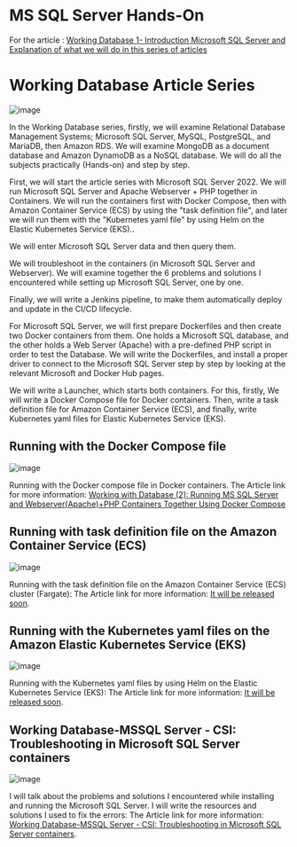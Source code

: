 # MS SQL Server Hands-On
For the article : [Working Database 1- Introduction Microsoft SQL Server and Explanation of what we will do in this series of articles](https://cmakkaya.medium.com/working-database-1-introduction-microsoft-sql-server-and-explanation-of-what-we-will-do-in-this-105bebf66a55) 

# Working Database Article Series

![image](https://github.com/cmakkaya/mssql-server-handson/assets/110052470/6108280e-f26c-4835-b235-aae80065f7e8)


In the Working Database series, firstly, we will examine Relational Database Management Systems; Microsoft SQL Server, MySQL, PostgreSQL, and MariaDB, then Amazon RDS. We will examine MongoDB as a document database and Amazon DynamoDB as a NoSQL database. We will do all the subjects practically (Hands-on) and step by step.

First, we will start the article series with Microsoft SQL Server 2022. We will run Microsoft SQL Server and Apache Webserver + PHP together in Containers. We will run the containers first with Docker Compose, then with Amazon Container Service (ECS) by using the "task definition file", and later we will run them with the "Kubernetes yaml file" by using Helm on the Elastic Kubernetes Service (EKS)..

We will enter Microsoft SQL Server data and then query them.

We will troubleshoot in the containers (in Microsoft SQL Server and Webserver). We will examine together the 6 problems and solutions I encountered while setting up Microsoft SQL Server, one by one.

Finally, we will write a Jenkins pipeline, to make them automatically deploy and update in the CI/CD lifecycle.

For Microsoft SQL Server, we will first prepare Dockerfiles and then create two Docker containers from them. One holds a Microsoft SQL database, and the other holds a Web Server (Apache) with a pre-defined PHP script in order to test the Database. We will write the Dockerfiles, and install a proper driver to connect to the Microsoft SQL Server step by step by looking at the relevant Microsoft and Docker Hub pages.

We will write a Launcher, which starts both containers. For this, firstly, We will write a Docker Compose file for Docker containers. Then, write a task definition file for Amazon Container Service (ECS), and finally, write Kubernetes yaml files for Elastic Kubernetes Service (EKS).


## Running with the Docker Compose file

![image](https://github.com/cmakkaya/mssql-server-handson/assets/110052470/deeb21ab-8861-41d9-ba26-6f42b35b3ec8)

Running with the Docker compose file in Docker containers.
The Article link for more information: [Working with Database (2): Running MS SQL Server and Webserver(Apache)+PHP Containers Together Using Docker Compose](https://cmakkaya.medium.com/working-with-database-2-running-ms-sql-server-and-webserver-apache-php-containers-together-3dea9a263105) 


## Running with task definition file on the Amazon Container Service (ECS)

![image](https://github.com/cmakkaya/mssql-server-handson/assets/110052470/f4c39eec-2148-404d-aeca-1dd01cf175ac)

Running with the task definition file on the Amazon Container Service (ECS) cluster (Fargate):
The Article link for more information: [It will be released soon]().


## Running with the Kubernetes yaml files on the Amazon Elastic Kubernetes Service (EKS)

![image](https://github.com/cmakkaya/mssql-server-handson/assets/110052470/eb1f2753-c204-43bb-87c0-29a310146202)

Running with the Kubernetes yaml files by using Helm on the Elastic Kubernetes Service (EKS):
The Article link for more information: [It will be released soon]().


## Working Database-MSSQL Server - CSI: Troubleshooting in Microsoft SQL Server containers

![image](https://github.com/user-attachments/assets/c417351a-8423-4331-a886-cd83de6fed72)

I will talk about the problems and solutions I encountered while installing and running the Microsoft SQL Server. I will write the resources and solutions I used to fix the errors:
The Article link for more information: [Working Database-MSSQL Server - CSI: Troubleshooting in Microsoft SQL Server containers](https://cmakkaya.medium.com/step-5-csi-troubleshooting-in-microsoft-sql-server-containers-e5c5449443dd).

